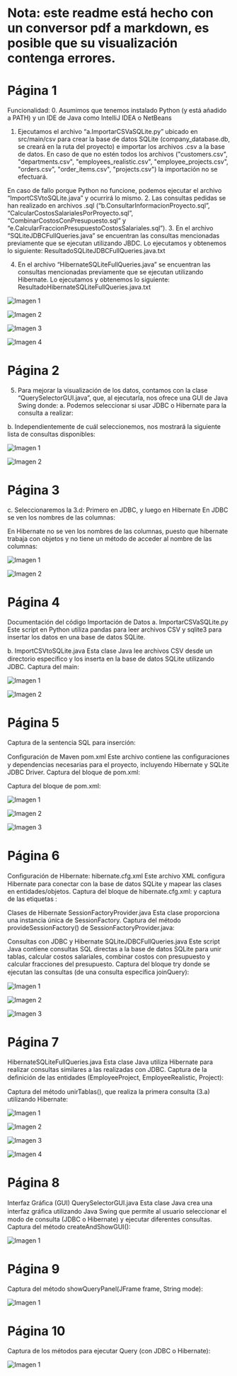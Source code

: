 # Nota: este readme está hecho con un conversor pdf a markdown, es posible que su visualización contenga errores.

# Página 1

Funcionalidad: 
0. Asumimos que tenemos instalado Python (y está añadido a PATH) y un IDE de Java 
como IntelliJ IDEA o NetBeans 
 
1. Ejecutamos el archivo “a.ImportarCSVaSQLite.py” ubicado en src/main/csv para crear 
la base de datos SQLite (company_database.db, se creará en la ruta del proyecto) e 
importar los archivos .csv a la base de datos. En caso de que no estén todos los 
archivos ("customers.csv", "departments.csv", "employees_realistic.csv", 
"employee_projects.csv", "orders.csv", "order_items.csv", "projects.csv") la 
importación no se efectuará. 
 
En caso de fallo porque Python no funcione, podemos ejecutar el archivo 
“ImportCSVtoSQLite.java” y ocurrirá lo mismo. 
2. Las consultas pedidas se han realizado en archivos .sql 
(“b.ConsultarInformacionProyecto.sql”, “CalcularCostosSalarialesPorProyecto.sql”, 
“CombinarCostosConPresupuesto.sql” y 
“e.CalcularFraccionPresupuestoCostosSalariales.sql”). 
3. En el archivo “SQLiteJDBCFullQueries.java” se encuentran las consultas mencionadas 
previamente que se ejecutan utilizando JBDC. 
Lo ejecutamos y obtenemos lo siguiente: 
ResultadoSQLiteJDBCFullQueries.java.txt
 
4. En el archivo “HibernateSQLiteFullQueries.java” se encuentran las consultas 
mencionadas previamente que se ejecutan utilizando Hibernate. 
Lo ejecutamos y obtenemos lo siguiente: 
ResultadoHibernateSQLiteFullQueries.java.txt
 


![Imagen 1](./Documentos/image_page1_0.png)

![Imagen 2](./Documentos/image_page1_1.png)

![Imagen 3](./Documentos/image_page1_2.jpeg)

![Imagen 4](./Documentos/image_page1_3.png)

# Página 2

5. Para mejorar la visualización de los datos, contamos con la clase 
“QuerySelectorGUI.java”, que, al ejecutarla, nos ofrece una GUI de Java Swing donde: 
a. Podemos seleccionar si usar JDBC o Hibernate para la consulta a realizar: 
 
b. Independientemente de cuál seleccionemos, nos mostrará la siguiente lista de 
consultas disponibles: 
 
 
 
 
 


![Imagen 1](./Documentos/image_page2_0.png)

![Imagen 2](./Documentos/image_page2_1.png)

# Página 3

c. Seleccionaremos la 3.d: Primero en JDBC, y luego en Hibernate 
En JDBC se ven los nombres de las columnas: 
 
En Hibernate no se ven los nombres de las columnas, puesto que hibernate 
trabaja con objetos y no tiene un método de acceder al nombre de las 
columnas:  
 
 
 
 


![Imagen 1](./Documentos/image_page3_0.png)

![Imagen 2](./Documentos/image_page3_1.png)

# Página 4

Documentación del código 
Importación de Datos 
a. ImportarCSVaSQLite.py 
Este script en Python utiliza pandas para leer archivos CSV y sqlite3 para insertar los datos en 
una base de datos SQLite. 
 
b. ImportCSVtoSQLite.java 
Esta clase Java lee archivos CSV desde un directorio especíﬁco y los inserta en la base de datos 
SQLite utilizando JDBC. 
Captura del main: 
 
 


![Imagen 1](./Documentos/image_page4_0.jpeg)

![Imagen 2](./Documentos/image_page4_1.jpeg)

# Página 5

Captura de la sentencia SQL para inserción: 
 
Conﬁguración de Maven 
pom.xml 
Este archivo contiene las conﬁguraciones y dependencias necesarias para el proyecto, 
incluyendo Hibernate y SQLite JDBC Driver. 
Captura del bloque <dependencies> de pom.xml: 
 
Captura del bloque <repositories> de pom.xml: 
 


![Imagen 1](./Documentos/image_page5_0.jpeg)

![Imagen 2](./Documentos/image_page5_1.png)

![Imagen 3](./Documentos/image_page5_2.png)

# Página 6

Conﬁguración de Hibernate: 
hibernate.cfg.xml 
Este archivo XML conﬁgura Hibernate para conectar con la base de datos SQLite y mapear las 
clases en entidades/objetos. 
Captura del bloque <session-factory> de hibernate.cfg.xml: y captura de las etiquetas 
<mapping class="..."/>: 
 
Clases de Hibernate 
SessionFactoryProvider.java 
Esta clase proporciona una instancia única de SessionFactory. 
Captura del método provideSessionFactory() de SessionFactoryProvider.java: 
 
Consultas con JDBC y Hibernate 
SQLiteJDBCFullQueries.java 
Este script Java contiene consultas SQL directas a la base de datos SQLite para unir tablas, 
calcular costos salariales, combinar costos con presupuesto y calcular fracciones del 
presupuesto. 
Captura del bloque try donde se ejecutan las consultas (de una consulta especíﬁca joinQuery): 
 


![Imagen 1](./Documentos/image_page6_0.jpeg)

![Imagen 2](./Documentos/image_page6_1.png)

![Imagen 3](./Documentos/image_page6_2.jpeg)

# Página 7

 
HibernateSQLiteFullQueries.java 
Esta clase Java utiliza Hibernate para realizar consultas similares a las realizadas con JDBC. 
Captura de la deﬁnición de las entidades (EmployeeProject, EmployeeRealistic, Project): 
 
  
Captura del método unirTablas(), que realiza la primera consulta (3.a) utilizando Hibernate: 
 


![Imagen 1](./Documentos/image_page7_0.png)

![Imagen 2](./Documentos/image_page7_1.jpeg)

![Imagen 3](./Documentos/image_page7_2.jpeg)

![Imagen 4](./Documentos/image_page7_3.jpeg)

# Página 8

Interfaz Gráﬁca (GUI) 
QuerySelectorGUI.java 
Esta clase Java crea una interfaz gráﬁca utilizando Java Swing que permite al usuario 
seleccionar el modo de consulta (JDBC o Hibernate) y ejecutar diferentes consultas. 
Captura del método createAndShowGUI(): 
 
 
 
 
 
 
 


![Imagen 1](./Documentos/image_page8_0.jpeg)

# Página 9

Captura del método showQueryPanel(JFrame frame, String mode): 
 


![Imagen 1](./Documentos/image_page9_0.jpeg)

# Página 10

Captura de los métodos para ejecutar Query (con JDBC o Hibernate): 
 


![Imagen 1](./Documentos/image_page10_0.png)

